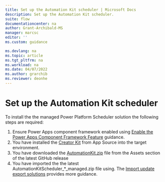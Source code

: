 ```yaml
---
title: Set up the Automation Kit scheduler | Microsoft Docs
description: Set up the Automation Kit scheduler.
suite: flow
documentationcenter: na
author: Grant-Archibald-MS
manager: marcsc
editor: ''
ms.custom: guidance

ms.devlang: na
ms.topic: article
ms.tgt_pltfrm: na
ms.workload: na
ms.date: 04/07/2022
ms.author: grarchib
ms.reviewer: deonhe
---
```


# Set up the Automation Kit scheduler

To install the the managed Power Platform Scheduler solution the following steps are required:

1. Ensure Power Apps component framework enabled using [Enable the Power Apps Component Framework Feature](/power-apps/developer/component-framework/component-framework-for-canvas-apps#enable-the-power-apps-component-framework-feature") guidance.
1. You have installed the [Creator Kit](https://appsource.microsoft.com/product/dynamics-365/microsoftpowercatarch.creatorkit1) from App Source into the target environment.
1. You have downloaded the [AutomationKit.zip](https://github.com/microsoft/powercat-automation-kit/releases) file from the Assets section of the latest GitHub release
1. You have imported the the latest AutomationKitScheduler_*_managed.zip file using. The [Import update export solutions](/power-apps/maker/data-platform/import-update-export-solutions) provides more guidance.
